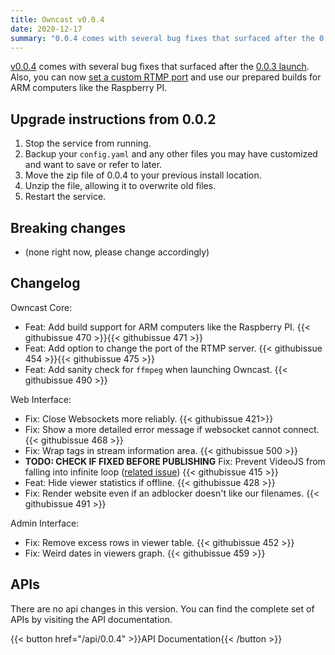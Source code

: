 ```yaml
---
title: Owncast v0.0.4
date: 2020-12-17
summary: "0.0.4 comes with several bug fixes that surfaced after the 0.0.3 launch"
---
```


[v0.0.4](https://github.com/owncast/owncast/milestone/7?closed=1) comes with several bug fixes that surfaced after the [0.0.3 launch](./owncast-0.0.3/). Also, you can now [set a custom RTMP port](/docs/configuration/#custom-ports) and use our prepared builds for ARM computers like the Raspberry PI.

## Upgrade instructions from 0.0.2

1. Stop the service from running.
1. Backup your `config.yaml` and any other files you may have customized and want to save or refer to later.
1. Move the zip file of 0.0.4 to your previous install location.
1. Unzip the file, allowing it to overwrite old files.
1. Restart the service.

## Breaking changes

- (none right now, please change accordingly)

## Changelog

Owncast Core:
* Feat: Add build support for ARM computers like the Raspberry PI. {{< githubissue 470 >}}{{< githubissue 471 >}}
* Feat: Add option to change the port of the RTMP server. {{< githubissue 454 >}}{{< githubissue 475 >}}
* Feat: Add sanity check for `ffmpeg` when launching Owncast. {{< githubissue 490 >}}

Web Interface:
* Fix: Close Websockets more reliably. {{< githubissue 421>}}
* Fix: Show a more detailed error message if websocket cannot connect. {{< githubissue 468 >}}
* Fix: Wrap tags in stream information area. {{< githubissue 500 >}}
* **TODO: CHECK IF FIXED BEFORE PUBLISHING** Fix: Prevent VideoJS from falling into infinite loop ([related issue](https://github.com/videojs/http-streaming/issues/975)) {{< githubissue 415 >}}
* Feat: Hide viewer statistics if offline. {{< githubissue 428 >}}
* Fix: Render website even if an adblocker doesn't like our filenames. {{< githubissue 491 >}}

Admin Interface:
* Fix: Remove excess rows in viewer table. {{< githubissue 452 >}}
* Fix: Weird dates in viewers graph. {{< githubissue 459 >}}

## APIs

There are no api changes in this version. You can find the complete set of APIs by visiting the API documentation.

{{< button href="/api/0.0.4" >}}API Documentation{{< /button >}}
